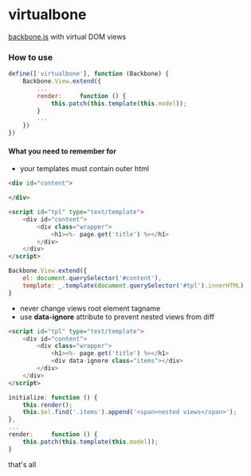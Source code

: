 # virtualbone
[backbone.js](http://backbonejs.org/) with virtual DOM views

### How to use

```javascript
define(['virtualbone'], function (Backbone) {
	Backbone.View.extend({
        ...
        render:     function () {
            this.patch(this.template(this.model));
        }
        ...
    })
})
```

#### What you need to remember for

* your templates must contain outer html
```html
<div id="content">

</div>
```

```html
<script id="tpl" type="text/template">
	<div id="content">
		<div class="wrapper">
			<h1><%- page.get('title') %></h1>
		</div>
	</div>
</script>
```

```javascript
Backbone.View.extend({
	el: document.querySelector('#content'),
	template: _.template(document.querySelector('#tpl').innerHTML)
}
```
* never change views root element tagname
* use **data-ignore** attribute to prevent nested views from diff

```html
<script id="tpl" type="text/template">
	<div id="content">
		<div class="wrapper">
			<h1><%- page.get('title') %></h1>
            <div data-ignore class="items"></div>
		</div>
	</div>
</script>
```

```javascript
initialize: function () {
	this.render();
	this.$el.find('.items').append('<span>nested views</span>');
},
...
render:     function () {
	this.patch(this.template(this.model));
}
```

that's all